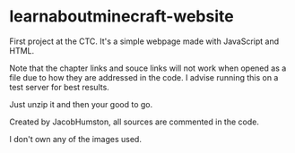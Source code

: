 # learnaboutminecraft-website
First project at the CTC. It's a simple webpage made with JavaScript and HTML.

Note that the chapter links and souce links will not work when opened as a file due to how they are addressed in the code. I advise running this on a test server for best results. 

Just unzip it and then your good to go.

Created by JacobHumston, all sources are commented in the code.

I don't own any of the images used.
